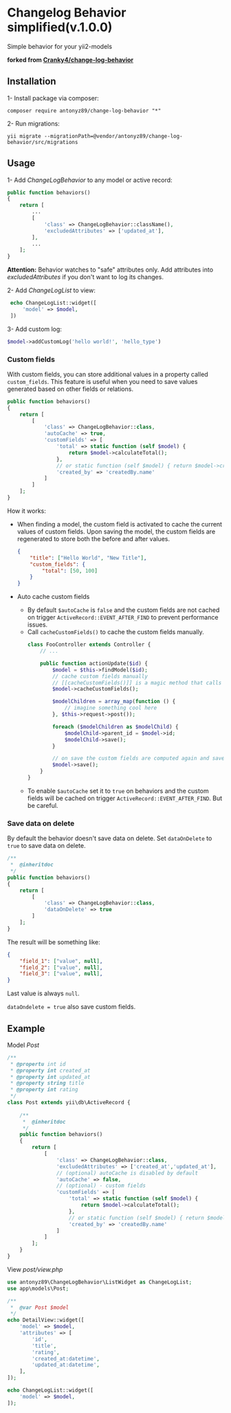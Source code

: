 # Changelog Behavior simplified(v.1.0.0) 

Simple behavior for your yii2-models 

**forked from [Cranky4/change-log-behavior](https://github.com/Cranky4/change-log-behavior)**

## Installation

1- Install package via composer:
```
composer require antonyz89/change-log-behavior "*"
```
2- Run migrations:
```
yii migrate --migrationPath=@vendor/antonyz89/change-log-behavior/src/migrations
```

## Usage

1- Add *ChangeLogBehavior* to any model or active record:
```php
public function behaviors()
{
    return [
        ...
        [
            'class' => ChangeLogBehavior::className(),
            'excludedAttributes' => ['updated_at'],
        ],
        ...
    ];
}
```
__Attention:__ Behavior watches to "safe" attributes only.
Add attributes into *excludedAttributes* if you don't want to log 
its changes.

2- Add *ChangeLogList* to view:
```php
 echo ChangeLogList::widget([
     'model' => $model,
 ])
```

3- Add custom log:
```php
$model->addCustomLog('hello world!', 'hello_type')
```

### Custom fields

With custom fields, you can store additional values in a property called `custom_fields`. This feature is useful when you need to save values generated based on other fields or relations.

```php
public function behaviors()
{
    return [
        [
            'class' => ChangeLogBehavior::class,
            'autoCache' => true,
            'customFields' => [
                'total' => static function (self $model) {
                    return $model->calculateTotal();
                },
                // or static function (self $model) { return $model->createdBy->name; }
                'created_by' => 'createdBy.name'
            ]
        ]
    ];
}
```

How it works:

* When finding a model, the custom field is activated to cache the current values of custom fields. Upon saving the model, the custom fields are regenerated to store both the before and after values.
    ```json
    {
        "title": ["Hello World", "New Title"],
        "custom_fields": {
            "total": [50, 100]
        }
    }
    ```

* Auto cache custom fields
    - By default `$autoCache` is `false` and the custom fields are not cached on trigger `ActiveRecord::EVENT_AFTER_FIND` to prevent performance issues.
    - Call `cacheCustomFields()` to cache the custom fields manually.
        ```php
        class FooController extends Controller {
            // ...

            public function actionUpdate($id) {
                $model = $this->findModel($id);
                // cache custom fields manually
                // [[cacheCustomFields()]] is a magic method that calls [[ChangeLogBehavior::cacheCustomFields()]]
                $model->cacheCustomFields();

                $modelChildren = array_map(function () {
                    // imagine something cool here
                }, $this->request->post());

                foreach ($modelChildren as $modelChild) {
                    $modelChild->parent_id = $model->id;
                    $modelChild->save();
                }

                // on save the custom fields are computed again and saved if they changed
                $model->save();
            }
        }
        ```
    - To enable `$autoCache` set it to `true` on behaviors and the custom fields will be cached on trigger `ActiveRecord::EVENT_AFTER_FIND`. But be careful.

### Save data on delete

By default the behavior doesn't save data on delete. Set `dataOnDelete` to `true` to save data on delete.

```php
/**
 *  @inheritdoc
 */
public function behaviors()
{
    return [
        [
            'class' => ChangeLogBehavior::class,
            'dataOnDelete' => true
        ]
    ];
}
```

The result will be something like:


```json
{
    "field_1": ["value", null],
    "field_2": ["value", null],
    "field_3": ["value", null],
}
```

Last value is always `null`.

`dataOndelete = true` also save custom fields.

## Example

Model *Post*
```php
/**
 * @propertu int id
 * @property int created_at
 * @property int updated_at
 * @property string title
 * @property int rating
 */
class Post extends yii\db\ActiveRecord {
    
    /**
     *  @inheritdoc
     */
    public function behaviors()
    {
        return [
            [
                'class' => ChangeLogBehavior::class,
                'excludedAttributes' => ['created_at','updated_at'],
                // (optional) autoCache is disabled by default
                'autoCache' => false,
                // (optional) - custom fields
                'customFields' => [
                    'total' => static function (self $model) {
                        return $model->calculateTotal();
                    },
                    // or static function (self $model) { return $model->createdBy->name; }
                    'created_by' => 'createdBy.name'
                ]
            ]
        ];
    }
}
```

View *post/view.php*
```php
use antonyz89\ChangeLogBehavior\ListWidget as ChangeLogList;
use app\models\Post;

/**
 *  @var Post $model
 */
echo DetailView::widget([
    'model' => $model,
    'attributes' => [
        'id',
        'title',
        'rating',
        'created_at:datetime',
        'updated_at:datetime',
    ],
]);

echo ChangeLogList::widget([
    'model' => $model,
]);

```

